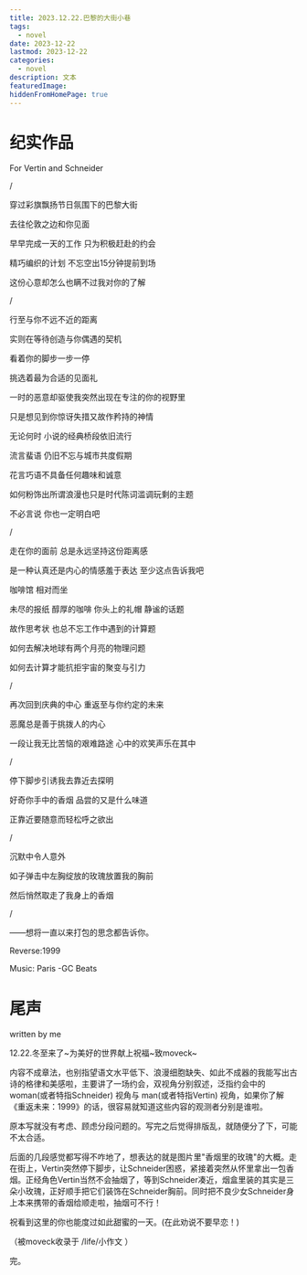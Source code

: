 ```yaml
---
title: 2023.12.22.巴黎的大街小巷
tags:
  - novel
date: 2023-12-22
lastmod: 2023-12-22
categories:
  - novel
description: 文本
featuredImage: 
hiddenFromHomePage: true
---
```


# 纪实作品

For Vertin and Schneider

/

穿过彩旗飘扬节日氛围下的巴黎大街

去往伦敦之边和你见面

早早完成一天的工作 只为积极赶赴的约会

精巧编织的计划 不忘空出15分钟提前到场

这份心意却怎么也瞒不过我对你的了解

/

行至与你不远不近的距离

实则在等待创造与你偶遇的契机

看着你的脚步一步一停

挑选着最为合适的见面礼

一时的恶意却驱使我突然出现在专注的你的视野里

只是想见到你惊讶失措又故作矜持的神情

无论何时 小说的经典桥段依旧流行

流言蜚语 仍旧不忘与城市共度假期

花言巧语不具备任何趣味和诚意

如何粉饰出所谓浪漫也只是时代陈词滥调玩剩的主题

不必言说 你也一定明白吧

/

走在你的面前 总是永远坚持这份距离感

是一种认真还是内心的情感羞于表达 至少这点告诉我吧

咖啡馆 相对而坐

未尽的报纸 醇厚的咖啡 你头上的礼帽 静谧的话题

故作思考状 也总不忘工作中遇到的计算题

如何去解决地球有两个月亮的物理问题

如何去计算才能抗拒宇宙的聚变与引力

/

再次回到庆典的中心 重返至与你约定的未来

恶魔总是善于挑拨人的内心

一段让我无比苦恼的艰难路途 心中的欢笑声乐在其中

/

停下脚步引诱我去靠近去探明

好奇你手中的香烟 品尝的又是什么味道

正靠近要随意而轻松呼之欲出

/

沉默中令人意外

如子弹击中左胸绽放的玫瑰放置我的胸前

然后悄然取走了我身上的香烟

/

——想将一直以来打包的思念都告诉你。

  
Reverse:1999

Music: Paris  -GC Beats

# 尾声

written by me

12.22.冬至来了~为美好的世界献上祝福~致moveck~

内容不成章法，也别指望语文水平低下、浪漫细胞缺失、如此不成器的我能写出古诗的格律和美感啦，主要讲了一场约会，双视角分别叙述，泛指约会中的 woman(或者特指Schneider) 视角与 man(或者特指Vertin) 视角，如果你了解《重返未来：1999》的话，很容易就知道这些内容的观测者分别是谁啦。

原本写就没有考虑、顾虑分段问题的。写完之后觉得排版乱，就随便分了下，可能不太合适。

后面的几段感觉都写得不咋地了，想表达的就是图片里"香烟里的玫瑰"的大概。走在街上，Vertin突然停下脚步，让Schneider困惑，紧接着突然从怀里拿出一包香烟。正经角色Vertin当然不会抽烟了，等到Schneider凑近，烟盒里装的其实是三朵小玫瑰，正好顺手把它们装饰在Schneider胸前。同时把不良少女Schneider身上本来携带的香烟给顺走啦，抽烟可不行！

祝看到这里的你也能度过如此甜蜜的一天。(在此劝说不要早恋！)

（被moveck收录于 /life/小作文 ）

完。
